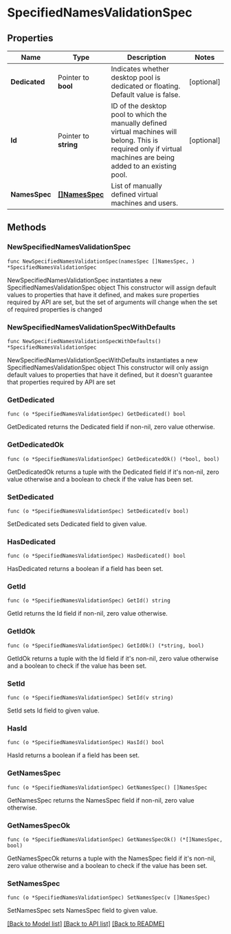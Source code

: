 # SpecifiedNamesValidationSpec

## Properties

Name | Type | Description | Notes
------------ | ------------- | ------------- | -------------
**Dedicated** | Pointer to **bool** | Indicates whether desktop pool is dedicated or floating. Default value is false. | [optional] 
**Id** | Pointer to **string** | ID of the desktop pool to which the manually defined virtual machines will belong. This is required only if virtual machines are being added to an existing pool. | [optional] 
**NamesSpec** | [**[]NamesSpec**](NamesSpec.md) | List of manually defined virtual machines and users. | 

## Methods

### NewSpecifiedNamesValidationSpec

`func NewSpecifiedNamesValidationSpec(namesSpec []NamesSpec, ) *SpecifiedNamesValidationSpec`

NewSpecifiedNamesValidationSpec instantiates a new SpecifiedNamesValidationSpec object
This constructor will assign default values to properties that have it defined,
and makes sure properties required by API are set, but the set of arguments
will change when the set of required properties is changed

### NewSpecifiedNamesValidationSpecWithDefaults

`func NewSpecifiedNamesValidationSpecWithDefaults() *SpecifiedNamesValidationSpec`

NewSpecifiedNamesValidationSpecWithDefaults instantiates a new SpecifiedNamesValidationSpec object
This constructor will only assign default values to properties that have it defined,
but it doesn't guarantee that properties required by API are set

### GetDedicated

`func (o *SpecifiedNamesValidationSpec) GetDedicated() bool`

GetDedicated returns the Dedicated field if non-nil, zero value otherwise.

### GetDedicatedOk

`func (o *SpecifiedNamesValidationSpec) GetDedicatedOk() (*bool, bool)`

GetDedicatedOk returns a tuple with the Dedicated field if it's non-nil, zero value otherwise
and a boolean to check if the value has been set.

### SetDedicated

`func (o *SpecifiedNamesValidationSpec) SetDedicated(v bool)`

SetDedicated sets Dedicated field to given value.

### HasDedicated

`func (o *SpecifiedNamesValidationSpec) HasDedicated() bool`

HasDedicated returns a boolean if a field has been set.

### GetId

`func (o *SpecifiedNamesValidationSpec) GetId() string`

GetId returns the Id field if non-nil, zero value otherwise.

### GetIdOk

`func (o *SpecifiedNamesValidationSpec) GetIdOk() (*string, bool)`

GetIdOk returns a tuple with the Id field if it's non-nil, zero value otherwise
and a boolean to check if the value has been set.

### SetId

`func (o *SpecifiedNamesValidationSpec) SetId(v string)`

SetId sets Id field to given value.

### HasId

`func (o *SpecifiedNamesValidationSpec) HasId() bool`

HasId returns a boolean if a field has been set.

### GetNamesSpec

`func (o *SpecifiedNamesValidationSpec) GetNamesSpec() []NamesSpec`

GetNamesSpec returns the NamesSpec field if non-nil, zero value otherwise.

### GetNamesSpecOk

`func (o *SpecifiedNamesValidationSpec) GetNamesSpecOk() (*[]NamesSpec, bool)`

GetNamesSpecOk returns a tuple with the NamesSpec field if it's non-nil, zero value otherwise
and a boolean to check if the value has been set.

### SetNamesSpec

`func (o *SpecifiedNamesValidationSpec) SetNamesSpec(v []NamesSpec)`

SetNamesSpec sets NamesSpec field to given value.



[[Back to Model list]](../README.md#documentation-for-models) [[Back to API list]](../README.md#documentation-for-api-endpoints) [[Back to README]](../README.md)


